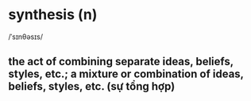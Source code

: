 # synthesis (n)

/ˈsɪnθəsɪs/

## the act of combining separate ideas, beliefs, styles, etc.; a mixture or combination of ideas, beliefs, styles, etc. (sự tổng hợp)